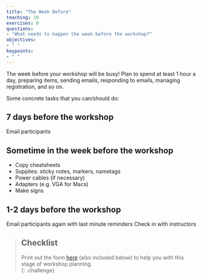 ```yaml
---
title: "The Week Before"
teaching: 10
exercises: 0
questions:
- "What needs to happen the week before the workshop?"
objectives:
- " "
keypoints:
- " "
---
```


The week before your workshop will be busy!  Plan to spend at least 1 hour a day, 
preparing items, sending emails, responding to emails, managing registration, and so on.  

Some concrete tasks that you can/should do: 

## 7 days before the workshop

Email participants

## Sometime in the week before the workshop

* Copy cheatsheets
* Supplies: sticky notes, markers, nametags
* Power cables (if necessary)
* Adapters (e.g. VGA for Macs)
* Make signs

## 1-2 days before the workshop

Email participants again with last minute reminders
Check in with instructors


> ## Checklist
>
> Print out the form [here]({{site.github.repository_url}}/files/checklist-week-before.md) 
> (also included below) to help you with this stage of workshop planning.  
{: .challenge}